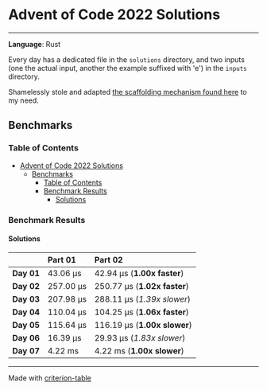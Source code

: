 # Advent of Code 2022 Solutions
---
**Language**: Rust

Every day has a dedicated file in the `solutions` directory, and two inputs (one the actual input, another the example suffixed with 'e') in the `inputs` directory.

Shamelessly stole and adapted [the scaffolding mechanism found here](https://github.com/fspoettel/advent-of-code-rust) to my need.


## Benchmarks

### Table of Contents

- [Advent of Code 2022 Solutions](#advent-of-code-2022-solutions)
  - [Benchmarks](#benchmarks)
    - [Table of Contents](#table-of-contents)
    - [Benchmark Results](#benchmark-results)
      - [Solutions](#solutions)

### Benchmark Results

#### Solutions

|              | Part 01                 | Part 02                         |
|:-------------|:--------------------------|:--------------------------------- |
| **Day 01** | 43.06 μs  | 42.94 μs (**1.00x faster**)   |
| **Day 02** | 257.00 μs | 250.77 μs (**1.02x faster**)  |
| **Day 03** | 207.98 μs | 288.11 μs (*1.39x slower*)    |
| **Day 04** | 110.04 μs | 104.25 μs (**1.06x faster**)  |
| **Day 05** | 115.64 μs | 116.19 μs (**1.00x slower**)  |
| **Day 06** | 16.39 μs  | 29.93 μs (*1.83x slower*)     |
| **Day 07** | 4.22 ms    | 4.22 ms (**1.00x slower**)    |

---
Made with [criterion-table](https://github.com/nu11ptr/criterion-table)

